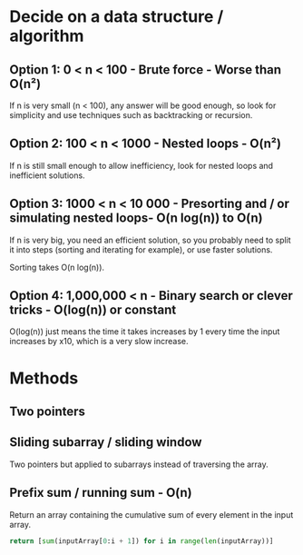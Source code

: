 # Decide on a data structure / algorithm

## Option 1: 0 < n < 100 - Brute force - Worse than O(n²)

If n is very small (n < 100), any answer will be good enough, so look for simplicity and use techniques such as backtracking or recursion.

## Option 2: 100 < n < 1000 - Nested loops - O(n²)

If n is still small enough to allow inefficiency, look for nested loops and inefficient solutions.

## Option 3: 1000 < n < 10 000 - Presorting and / or simulating nested loops- O(n log(n)) to O(n)

If n is very big, you need an efficient solution, so you probably need to split it into steps (sorting and iterating for example), or use faster solutions.

Sorting takes O(n log(n)).

## Option 4: 1,000,000 < n - Binary search or clever tricks - O(log(n)) or constant

O(log(n)) just means the time it takes increases by 1 every time the input increases by x10, which is a very slow increase.

# Methods

## Two pointers

## Sliding subarray / sliding window

Two pointers but applied to subarrays instead of traversing the array.

## Prefix sum / running sum - O(n)

Return an array containing the cumulative sum of every element in the input array.

```python
return [sum(inputArray[0:i + 1]) for i in range(len(inputArray))]
```
